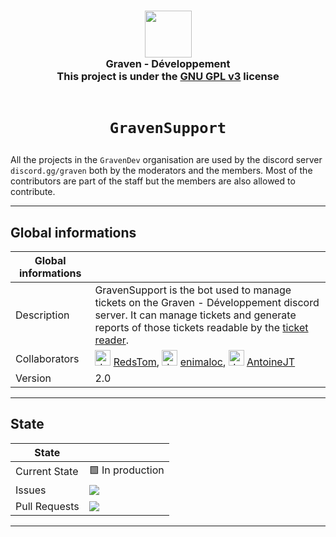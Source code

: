<h3 align="center">
  <img src="https://avatars.githubusercontent.com/u/78621926?s=200&v=4" width="75"><br/>
  Graven - Développement<br/>
  This project is under the <a href="https://choosealicense.com/licenses/gpl-3.0/">GNU GPL v3</a> license<br/><br/>
</h3>

# <p align="center">`GravenSupport`</p>

All the projects in the <code>GravenDev</code> organisation are used by the discord server <code>
discord.gg/graven</code> both by the moderators and the members.
Most of the contributors are part of the staff but the members are also allowed to contribute.
  
---
## Global informations

| Global informations |                                                                                                                                                                                                                                                                       |
|---------------------|-----------------------------------------------------------------------------------------------------------------------------------------------------------------------------------------------------------------------------------------------------------------------|
| Description         | GravenSupport is the bot used to manage tickets on the Graven - Développement discord server. It can manage tickets and generate reports of those tickets readable by the [ticket reader](https://redstom.github.io/GravenDev-TicketReader).
| Collaborators       | <img src="https://avatars.githubusercontent.com/u/44524788?v=4" alt="drawing" width="25"/> [RedsTom](https://github.com/RedsTom), <img src="https://avatars.githubusercontent.com/u/44118516?v=4" alt="drawing" width="25"/> [enimaloc](https://github.com/enimaloc), <img src="https://avatars.githubusercontent.com/u/26577763?v=4" alt="drawing" width="25" /> [AntoineJT](https://github.com/AntoineJT)      |
| Version             | 2.0                                                                                                                                                                                                                                                                   |

---

## State
| State                  |             |
|------------------------|-------------|
| Current State          | 🟩 In production     |
| Issues | ![](https://img.shields.io/github/issues/GravenDev/GravenSupport?style=for-the-badge) |
| Pull Requests | ![](https://img.shields.io/github/issues-pr/GravenDev/GravenSupport?style=for-the-badge) |

--- 
